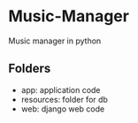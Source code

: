 # Music-Manager
Music manager in python

## Folders
- app: application code
- resources: folder for db
- web: django web code
